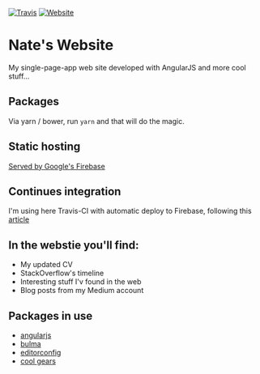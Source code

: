 [![Travis][travis-img]][travis-url] [![Website][website-img]][website-url]

# Nate's Website
My single-page-app web site developed with AngularJS and more cool stuff...

## Packages
Via yarn / bower, run ``yarn`` and that will do the magic.

## Static hosting
[Served by Google's Firebase](https://website-457be.firebaseapp.com/)

## Continues integration
I'm using here Travis-CI with automatic deploy to Firebase, following this [article](https://marlosoft.net/posts/automatic-deploy-firebase-github-travis.html)

## In the webstie you'll find:
- My updated CV
- StackOverflow's timeline
- Interesting stuff I'v found in the web
- Blog posts from my Medium account

## Packages in use
- [angularjs](angularjs.org)
- [bulma](http://bulma.io/)
- [editorconfig](http://editorconfig.org/)
- [cool gears](http://brm.io/gears/)

<!-- Shields.io SVG's-->

[travis-img]: https://img.shields.io/travis/rust-lang/rust.svg?style=flat-square
[travis-url]: https://travis-ci.org/mtr574/website.svg?branch=master

[website-img]: https://img.shields.io/website-up-down-green-red/http/shields.io.svg?style=flat-square
[website-url]: https://img.shields.io/
